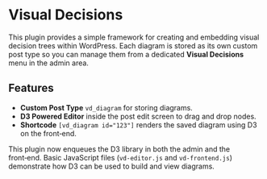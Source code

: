 # Visual Decisions

This plugin provides a simple framework for creating and embedding visual decision trees within WordPress. Each diagram is stored as its own custom post type so you can manage them from a dedicated **Visual Decisions** menu in the admin area.

## Features

- **Custom Post Type** `vd_diagram` for storing diagrams.
- **D3 Powered Editor** inside the post edit screen to drag and drop nodes.
- **Shortcode** `[vd_diagram id="123"]` renders the saved diagram using D3 on the front‑end.

This plugin now enqueues the D3 library in both the admin and the front‑end. Basic JavaScript files (`vd-editor.js` and `vd-frontend.js`) demonstrate how D3 can be used to build and view diagrams.
